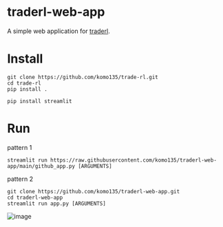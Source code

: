 # traderl-web-app
A simple web application for [traderl](https://github.com/komo135/trade-rl).

# Install
```consol
git clone https://github.com/komo135/trade-rl.git
cd trade-rl
pip install .

pip install streamlit
```

# Run
pattern 1
```console
streamlit run https://raw.githubusercontent.com/komo135/traderl-web-app/main/github_app.py [ARGUMENTS]
```
pattern 2
```consol
git clone https://github.com/komo135/traderl-web-app.git
cd traderl-web-app
streamlit run app.py [ARGUMENTS]
```

![image](https://user-images.githubusercontent.com/66017773/158076937-9e6daa76-27c7-44ff-af13-56aa70ff2e9c.png)
